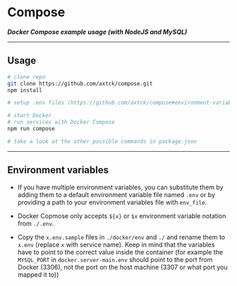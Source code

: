 # Compose

***Docker Compose example usage (with NodeJS and MySQL)***

---

## Usage

```bash
# clone repo
git clone https://github.com/axtck/compose.git
npm install

# setup .env files (https://github.com/axtck/compose#environment-variables)

# start Docker
# run services with Docker Compose
npm run compose

# take a look at the other possible commands in package.json
```

---

## Environment variables 

* If you have multiple environment variables, you can substitute them by adding them to a default environment variable file named ```.env``` or by providing a path to your environment variables file with ```env_file```.

* Docker Copmose only accepts ```${x}``` or ```$x``` environment variable notation from ```./.env```. 

* Copy the ```x.env.sample``` files in ```./docker/env``` and ```./``` and rename them to ```x.env``` (replace ```x``` with service name). Keep in mind that the variables have to point to the correct value inside the container (for example the ```MYSQL_PORT``` in ```docker.server-main.env``` should point to the port from Docker (3306), not the port on the host machine (3307 or what port you mapped it to))

